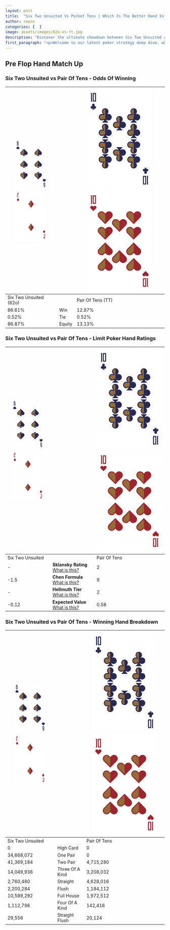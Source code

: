 ```yaml
---
layout: post
title:  "Six Two Unsuited Vs Pocket Tens | Which Is The Better Hand In Poker? A Complete Guide"
author: reece
categories: [  ]
image: assets/images/62o-vs-tt.jpg
description: "Discover the ultimate showdown between Six Two Unsuited and Pair Of Tens in poker! Uncover the odds, strategies, and scenarios where one hand triumphs over the other. Get ready to up your poker game with this thrilling analysis."
first_paragraph: "<p>Welcome to our latest poker strategy deep dive, where we're pitting two distinct hands against each other in a high-stakes showdown: Six Two Unsuited vs Pair Of Tens.</p><p>In the dynamic world of poker, every decision counts, and knowing which hand holds the upper hand is key to your success at the table.</p><p>In this article, we'll dissect these two hands, explore the scenarios where one dominates the other, and equip you with the knowledge to make strategic choices that can tip the odds in your favor.</p><p>Get ready to unravel the intriguing dynamics of these poker hands and elevate your game to new heights.</p>"
---
```




[comment]: # (sp0)

## Pre Flop Hand Match Up

<div class="table hand-ratings" markdown="1"> 



### Six Two Unsuited vs Pair Of Tens - Odds Of Winning


    
| ![image info](assets/images/hand1/6.png) ![image info](assets/images/hand1/2o.png) |  | ![image info](assets/images/hand2/T.png) ![image info](assets/images/hand2/To.png) |
| -------- | -------- | -------- |
| Six Two Unsuited (62o) |  | Pair Of Tens (TT) |
| 86.61% | Win | 12.87% |
| 0.52% | Tie | 0.52% |
| 86.87% | Equity | 13.13% |




[comment]: # (sp1)



### Six Two Unsuited vs Pair Of Tens - Limit Poker Hand Ratings


    
| ![image info](assets/images/hand1/6.png) ![image info](assets/images/hand1/2o.png) |  | ![image info](assets/images/hand2/T.png) ![image info](assets/images/hand2/To.png) |
| -------- | -------- | -------- |
| Six Two Unsuited |  | Pair Of Tens |
| - | **Sklansky Rating** [What is this?](/sklansky-rating-explained) | 2 |
| -1.5 | **Chen Formula** [What is this?](/chen-formula-explained) | 9 |
| - | **Hellmuth Tier** [What is this?](/Hellmuth-tier-explained) | 2 |
| -0.12 | **Expected Value** [What is this?](/expected-value-explained) | 0.58 |




[comment]: # (sp2)



### Six Two Unsuited vs Pair Of Tens - Winning Hand Breakdown


    
| ![image info](assets/images/hand1/6.png) ![image info](assets/images/hand1/2o.png) |  | ![image info](assets/images/hand2/T.png) ![image info](assets/images/hand2/To.png) |
| -------- | -------- | -------- |
| Six Two Unsuited |  | Pair Of Tens |
| 0 | High Card | 0 |
| 34,668,072 | One Pair | 0 |
| 41,369,184 | Two Pair | 4,715,280 |
| 14,049,936 | Three Of A Kind | 3,208,032 |
| 2,760,480 | Straight | 4,628,016 |
| 2,200,284 | Flush | 1,184,112 |
| 10,589,292 | Full House | 1,972,512 |
| 1,112,796 | Four Of A Kind | 142,416 |
| 29,556 | Straight Flush | 20,124 |




[comment]: # (sp3)



</div>

[comment]: # (sp4)



[comment]: # (sp5)

